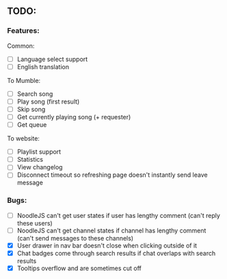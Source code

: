 ## TODO:

### Features:

Common:

- [ ] Language select support
- [ ] English translation

To Mumble:

- [ ] Search song
- [ ] Play song (first result)
- [ ] Skip song
- [ ] Get currently playing song (+ requester)
- [ ] Get queue

To website:

- [ ] Playlist support
- [ ] Statistics
- [ ] View changelog
- [ ] Disconnect timeout so refreshing page doesn't instantly send leave message

### Bugs:

- [ ] NoodleJS can't get user states if user has lengthy comment (can't reply these users)
- [ ] NoodleJS can't get channel states if channel has lengthy comment (can't send messages to these channels)
- [x] User drawer in nav bar doesn't close when clicking outside of it
- [x] Chat badges come through search results if chat overlaps with search results
- [x] Tooltips overflow and are sometimes cut off
